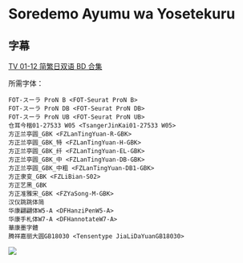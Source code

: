 # Soredemo Ayumu wa Yosetekuru

## 字幕

[TV 01-12 简繁日双语 BD 合集](https://github.com/Nekomoekissaten-SUB/Nekomoekissaten-Storage/releases/download/subtitle_pkg/Soreayu_BD_JPCH.7z)

所需字体：
```
FOT-スーラ ProN B <FOT-Seurat ProN B>
FOT-スーラ ProN DB <FOT-Seurat ProN DB>
FOT-スーラ ProN UB <FOT-Seurat ProN UB>
仓耳今楷01-27533 W05 <TsangerJinKai01-27533 W05>
方正兰亭圆_GBK <FZLanTingYuan-R-GBK>
方正兰亭圆_GBK_特 <FZLanTingYuan-H-GBK>
方正兰亭圆_GBK_纤 <FZLanTingYuan-EL-GBK>
方正兰亭圆_GBK_中 <FZLanTingYuan-DB-GBK>
方正兰亭圆_GBK_中粗 <FZLanTingYuan-DB1-GBK>
方正隶变_GBK <FZLiBian-S02>
方正艺黑_GBK
方正准雅宋_GBK <FZYaSong-M-GBK>
汉仪跳跳体简
华康翩翩体W5-A <DFHanziPenW5-A>
华康手札体W7-A <DFHannotateW7-A>
華康墨字體
腾祥嘉丽大圆GB18030 <Tensentype JiaLiDaYuanGB18030>
```

![](https://nekomoe.pages.dev/images/2022-07/soreayu.jpg)